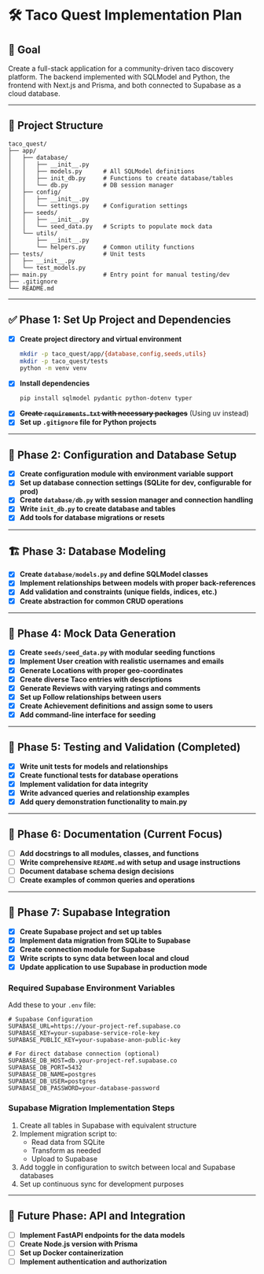 # 🛠️ Taco Quest Implementation Plan 

## 🎯 Goal  
Create a full-stack application for a community-driven taco discovery platform. The backend implemented with SQLModel and Python, the frontend with Next.js and Prisma, and both connected to Supabase as a cloud database.

---

## 📁 Project Structure

```
taco_quest/
├── app/
│   ├── database/
│   │   ├── __init__.py
│   │   ├── models.py      # All SQLModel definitions
│   │   ├── init_db.py     # Functions to create database/tables
│   │   └── db.py          # DB session manager
│   ├── config/
│   │   ├── __init__.py
│   │   └── settings.py    # Configuration settings
│   ├── seeds/
│   │   ├── __init__.py
│   │   └── seed_data.py   # Scripts to populate mock data
│   └── utils/
│       ├── __init__.py
│       └── helpers.py     # Common utility functions
├── tests/                 # Unit tests
│   ├── __init__.py
│   └── test_models.py
├── main.py                # Entry point for manual testing/dev
├── .gitignore
└── README.md
```

---

## ✅ Phase 1: Set Up Project and Dependencies

- [x] **Create project directory and virtual environment**
  ```bash
  mkdir -p taco_quest/app/{database,config,seeds,utils}
  mkdir -p taco_quest/tests
  python -m venv venv
  ```
- [x] **Install dependencies**
  ```bash
  pip install sqlmodel pydantic python-dotenv typer
  ```
- [x] ~~**Create `requirements.txt` with necessary packages**~~ (Using uv instead)
- [x] **Set up `.gitignore` file for Python projects**

---

## 🧱 Phase 2: Configuration and Database Setup

- [x] **Create configuration module with environment variable support**
- [x] **Set up database connection settings (SQLite for dev, configurable for prod)**
- [x] **Create `database/db.py` with session manager and connection handling**
- [x] **Write `init_db.py` to create database and tables**
- [x] **Add tools for database migrations or resets**

---

## 🏗️ Phase 3: Database Modeling

- [x] **Create `database/models.py` and define SQLModel classes**
- [x] **Implement relationships between models with proper back-references**
- [x] **Add validation and constraints (unique fields, indices, etc.)**
- [x] **Create abstraction for common CRUD operations**

---

## 🌱 Phase 4: Mock Data Generation

- [x] **Create `seeds/seed_data.py` with modular seeding functions**
- [x] **Implement User creation with realistic usernames and emails**
- [x] **Generate Locations with proper geo-coordinates**
- [x] **Create diverse Taco entries with descriptions**
- [x] **Generate Reviews with varying ratings and comments**
- [x] **Set up Follow relationships between users**
- [x] **Create Achievement definitions and assign some to users**
- [x] **Add command-line interface for seeding**

---

## 🧪 Phase 5: Testing and Validation (Completed)

- [x] **Write unit tests for models and relationships**
- [x] **Create functional tests for database operations**
- [x] **Implement validation for data integrity**
- [x] **Write advanced queries and relationship examples**
- [x] **Add query demonstration functionality to main.py**

---

## 📘 Phase 6: Documentation (Current Focus)

- [ ] **Add docstrings to all modules, classes, and functions**
- [ ] **Write comprehensive `README.md` with setup and usage instructions**
- [ ] **Document database schema design decisions**
- [ ] **Create examples of common queries and operations**

---

## 🔄 Phase 7: Supabase Integration

- [x] **Create Supabase project and set up tables**
- [x] **Implement data migration from SQLite to Supabase**
- [x] **Create connection module for Supabase**
- [x] **Write scripts to sync data between local and cloud**
- [x] **Update application to use Supabase in production mode**

### Required Supabase Environment Variables

Add these to your `.env` file:

```
# Supabase Configuration
SUPABASE_URL=https://your-project-ref.supabase.co
SUPABASE_KEY=your-supabase-service-role-key
SUPABASE_PUBLIC_KEY=your-supabase-anon-public-key

# For direct database connection (optional)
SUPABASE_DB_HOST=db.your-project-ref.supabase.co
SUPABASE_DB_PORT=5432
SUPABASE_DB_NAME=postgres
SUPABASE_DB_USER=postgres
SUPABASE_DB_PASSWORD=your-database-password
```

### Supabase Migration Implementation Steps

1. Create all tables in Supabase with equivalent structure
2. Implement migration script to:
   - Read data from SQLite
   - Transform as needed
   - Upload to Supabase
3. Add toggle in configuration to switch between local and Supabase databases
4. Set up continuous sync for development purposes

---

## 🔄 Future Phase: API and Integration

- [ ] **Implement FastAPI endpoints for the data models**
- [ ] **Create Node.js version with Prisma**
- [ ] **Set up Docker containerization**
- [ ] **Implement authentication and authorization**
